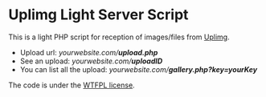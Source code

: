 Uplimg Light Server Script
=======================
This is a light PHP script for reception of images/files from [Uplimg](https://github.com/Imote/Uplimg).

 * Upload url: _yourwebsite.com/__upload.php___
 * See an upload: _yourwebsite.com/__uploadID___
 * You can list all the upload: _yourwebsite.com/__gallery.php?key=yourKey___

The code is under the [WTFPL license](http://www.wtfpl.net).
